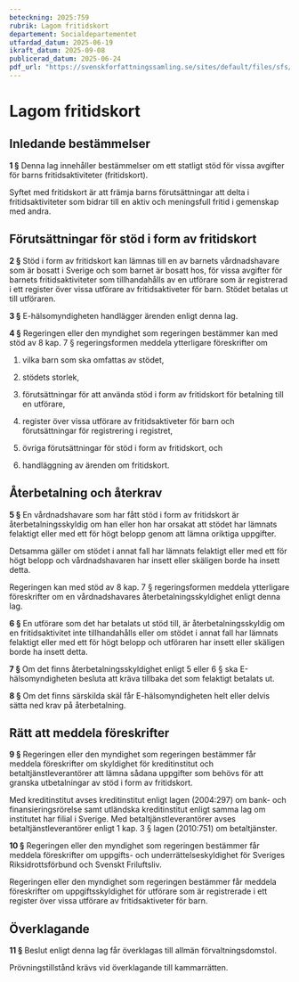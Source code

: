```yaml
---
beteckning: 2025:759
rubrik: Lagom fritidskort
departement: Socialdepartementet
utfardad_datum: 2025-06-19
ikraft_datum: 2025-09-08
publicerad_datum: 2025-06-24
pdf_url: "https://svenskforfattningssamling.se/sites/default/files/sfs/2025-06/SFS2025-759.pdf"
---
```


# Lagom fritidskort

## Inledande bestämmelser

**1 §** Denna lag innehåller bestämmelser om ett statligt stöd för vissa avgifter för barns fritidsaktiviteter (fritidskort).

Syftet med fritidskort är att främja barns förutsättningar att delta i fritidsaktiviteter som bidrar till en aktiv och meningsfull fritid i gemenskap med andra.

## Förutsättningar för stöd i form av fritidskort

**2 §** Stöd i form av fritidskort kan lämnas till en av barnets vårdnadshavare som är bosatt i Sverige och som barnet är bosatt hos, för vissa avgifter för barnets fritidsaktiviteter som tillhandahålls av en utförare som är registrerad i ett register över vissa utförare av fritidsaktiveter för barn. Stödet betalas ut till utföraren.

**3 §** E-hälsomyndigheten handlägger ärenden enligt denna lag.

**4 §** Regeringen eller den myndighet som regeringen bestämmer kan med stöd av 8 kap. 7 § regeringsformen meddela ytterligare föreskrifter om

1. vilka barn som ska omfattas av stödet,

2. stödets storlek,

3. förutsättningar för att använda stöd i form av fritidskort för betalning till en utförare,

4. register över vissa utförare av fritidsaktiveter för barn och förutsättningar för registrering i registret,

5. övriga förutsättningar för stöd i form av fritidskort, och

6. handläggning av ärenden om fritidskort.

## Återbetalning och återkrav

**5 §** En vårdnadshavare som har fått stöd i form av fritidskort är återbetalningsskyldig om han eller hon har orsakat att stödet har lämnats felaktigt eller med ett för högt belopp genom att lämna oriktiga uppgifter.

Detsamma gäller om stödet i annat fall har lämnats felaktigt eller med ett för högt belopp och vårdnadshavaren har insett eller skäligen borde ha insett detta.

Regeringen kan med stöd av 8 kap. 7 § regeringsformen meddela ytterligare föreskrifter om en vårdnadshavares återbetalningsskyldighet enligt denna lag.

**6 §** En utförare som det har betalats ut stöd till, är återbetalningsskyldig om en fritidsaktivitet inte tillhandahålls eller om stödet i annat fall har lämnats felaktigt eller med ett för högt belopp och utföraren har insett eller skäligen borde ha insett detta.

**7 §** Om det finns återbetalningsskyldighet enligt 5 eller 6 § ska E-hälsomyndigheten besluta att kräva tillbaka det som felaktigt betalats ut.

**8 §** Om det finns särskilda skäl får E-hälsomyndigheten helt eller delvis sätta ned krav på återbetalning.

## Rätt att meddela föreskrifter

**9 §** Regeringen eller den myndighet som regeringen bestämmer får meddela föreskrifter om skyldighet för kreditinstitut och betaltjänstleverantörer att lämna sådana uppgifter som behövs för att granska utbetalningar av stöd i form av fritidskort.

Med kreditinstitut avses kreditinstitut enligt lagen (2004:297) om bank- och finansieringsrörelse samt utländska kreditinstitut enligt samma lag om institutet har filial i Sverige. Med betaltjänstleverantörer avses betaltjänstleverantörer enligt 1 kap. 3 § lagen (2010:751) om betaltjänster.

**10 §** Regeringen eller den myndighet som regeringen bestämmer får meddela föreskrifter om uppgifts- och underrättelseskyldighet för Sveriges Riksidrottsförbund och Svenskt Friluftsliv.

Regeringen eller den myndighet som regeringen bestämmer får meddela föreskrifter om uppgiftsskyldighet för utförare som är registrerade i ett register över vissa utförare av fritidsaktiveter för barn.

## Överklagande

**11 §** Beslut enligt denna lag får överklagas till allmän förvaltningsdomstol.

Prövningstillstånd krävs vid överklagande till kammarrätten.
